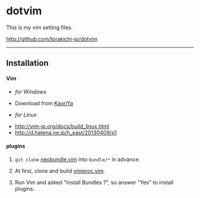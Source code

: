 # dotvim

This is my vim setting files.

http://github.com/torakichi-jp/dotvim

---

## Installation

#### Vim

 * *for Windows*
  - Download from [KaoriYa]

 * *for Linux*
  - http://vim-jp.org/docs/build_linux.html
  - http://d.hatena.ne.jp/h_east/20130409/p1

#### plugins

 1. `git clone` [neobundle.vim] into `bundle/*` in advance.

 2. At first, clone and build [vimproc.vim]. 

 3. Run Vim and asked "Install Bundles ?", so answer "Yes" to install plugins.


[KaoriYa]:       http://www.kaoriya.net/software/vim
[neobundle.vim]: http://github.com/Shougo/neobundle.vim
[vimproc.vim]:   http://github.com/Shougo/vimproc.vim

